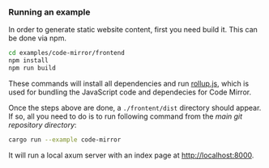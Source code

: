 
### Running an example

In order to generate static website content, first you need build it. This can be done via npm.

```bash
cd examples/code-mirror/frontend
npm install
npm run build
```

These commands will install all dependencies and run [rollup.js](https://rollupjs.org/), which is used for bundling the JavaScript code and dependecies for Code Mirror.

Once the steps above are done, a `./frontent/dist` directory should appear. If so, all you need to do is to run following command from the *main git repository directory*:

```bash
cargo run --example code-mirror
```

It will run a local axum server with an index page at [http://localhost:8000](http://localhost:8000).

